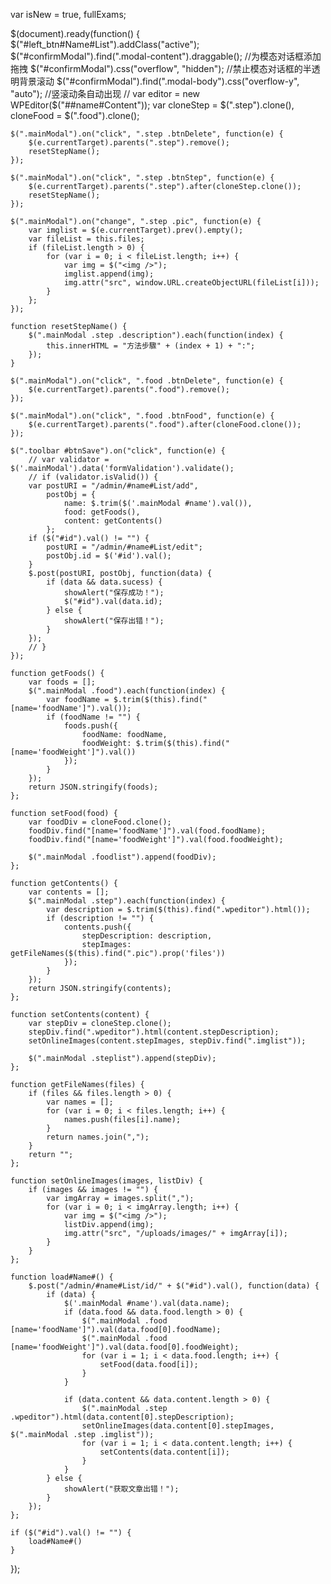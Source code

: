var isNew = true,
    fullExams;

$(document).ready(function() {
    $("#left_btn#Name#List").addClass("active");
    $("#confirmModal").find(".modal-content").draggable(); //为模态对话框添加拖拽
    $("#confirmModal").css("overflow", "hidden"); //禁止模态对话框的半透明背景滚动
    $("#confirmModal").find(".modal-body").css("overflow-y", "auto"); //竖滚动条自动出现
    // var editor = new WPEditor($("##name#Content"));
    var cloneStep = $(".step").clone(),
        cloneFood = $(".food").clone();

    $(".mainModal").on("click", ".step .btnDelete", function(e) {
        $(e.currentTarget).parents(".step").remove();
        resetStepName();
    });

    $(".mainModal").on("click", ".step .btnStep", function(e) {
        $(e.currentTarget).parents(".step").after(cloneStep.clone());
        resetStepName();
    });

    $(".mainModal").on("change", ".step .pic", function(e) {
        var imglist = $(e.currentTarget).prev().empty();
        var fileList = this.files;
        if (fileList.length > 0) {
            for (var i = 0; i < fileList.length; i++) {
                var img = $("<img />");
                imglist.append(img);
                img.attr("src", window.URL.createObjectURL(fileList[i]));
            }
        };
    });

    function resetStepName() {
        $(".mainModal .step .description").each(function(index) {
            this.innerHTML = "方法步驟" + (index + 1) + ":";
        });
    }

    $(".mainModal").on("click", ".food .btnDelete", function(e) {
        $(e.currentTarget).parents(".food").remove();
    });

    $(".mainModal").on("click", ".food .btnFood", function(e) {
        $(e.currentTarget).parents(".food").after(cloneFood.clone());
    });

    $(".toolbar #btnSave").on("click", function(e) {
        // var validator = $('.mainModal').data('formValidation').validate();
        // if (validator.isValid()) {
        var postURI = "/admin/#name#List/add",
            postObj = {
                name: $.trim($('.mainModal #name').val()),
                food: getFoods(),
                content: getContents()
            };
        if ($("#id").val() != "") {
            postURI = "/admin/#name#List/edit";
            postObj.id = $('#id').val();
        }
        $.post(postURI, postObj, function(data) {
            if (data && data.sucess) {
                showAlert("保存成功！");
                $("#id").val(data.id);
            } else {
                showAlert("保存出错！");
            }
        });
        // }
    });

    function getFoods() {
        var foods = [];
        $(".mainModal .food").each(function(index) {
            var foodName = $.trim($(this).find("[name='foodName']").val());
            if (foodName != "") {
                foods.push({
                    foodName: foodName,
                    foodWeight: $.trim($(this).find("[name='foodWeight']").val())
                });
            }
        });
        return JSON.stringify(foods);
    };

    function setFood(food) {
        var foodDiv = cloneFood.clone();
        foodDiv.find("[name='foodName']").val(food.foodName);
        foodDiv.find("[name='foodWeight']").val(food.foodWeight);

        $(".mainModal .foodlist").append(foodDiv);
    };

    function getContents() {
        var contents = [];
        $(".mainModal .step").each(function(index) {
            var description = $.trim($(this).find(".wpeditor").html());
            if (description != "") {
                contents.push({
                    stepDescription: description,
                    stepImages: getFileNames($(this).find(".pic").prop('files'))
                });
            }
        });
        return JSON.stringify(contents);
    };

    function setContents(content) {
        var stepDiv = cloneStep.clone();
        stepDiv.find(".wpeditor").html(content.stepDescription);
        setOnlineImages(content.stepImages, stepDiv.find(".imglist"));

        $(".mainModal .steplist").append(stepDiv);
    };

    function getFileNames(files) {
        if (files && files.length > 0) {
            var names = [];
            for (var i = 0; i < files.length; i++) {
                names.push(files[i].name);
            }
            return names.join(",");
        }
        return "";
    };

    function setOnlineImages(images, listDiv) {
        if (images && images != "") {
            var imgArray = images.split(",");
            for (var i = 0; i < imgArray.length; i++) {
                var img = $("<img />");
                listDiv.append(img);
                img.attr("src", "/uploads/images/" + imgArray[i]);
            }
        }
    };

    function load#Name#() {
        $.post("/admin/#name#List/id/" + $("#id").val(), function(data) {
            if (data) {
                $('.mainModal #name').val(data.name);
                if (data.food && data.food.length > 0) {
                    $(".mainModal .food [name='foodName']").val(data.food[0].foodName);
                    $(".mainModal .food [name='foodWeight']").val(data.food[0].foodWeight);
                    for (var i = 1; i < data.food.length; i++) {
                        setFood(data.food[i]);
                    }
                }

                if (data.content && data.content.length > 0) {
                    $(".mainModal .step .wpeditor").html(data.content[0].stepDescription);
                    setOnlineImages(data.content[0].stepImages, $(".mainModal .step .imglist"));
                    for (var i = 1; i < data.content.length; i++) {
                        setContents(data.content[i]);
                    }
                }
            } else {
                showAlert("获取文章出错！");
            }
        });
    };

    if ($("#id").val() != "") {
        load#Name#()
    }
});